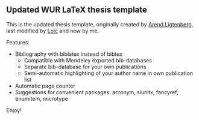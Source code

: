 ## Updated WUR LaTeX thesis template

This is the updated thesis template, originally created by [Arend Ligtenberg](https://www.wageningenur.nl/en/Persons/Arend-Ligtenberg.htm), last modified by [Loïc](https://github.com/loicdtx/Wageningen_PhD_thesis_template) and now by me.

Features:

* Bibliography with biblatex instead of bibtex
	+ Compatible with Mendeley exported bib-databases
	+ Separate bib-database for your own publications
	+ Semi-automatic highlighting of your author name in own publication list
* Automatic page counter
* Suggestions for convenient packages: acronym, siunitx, fancyref, enumitem, microtype

Enjoy!


